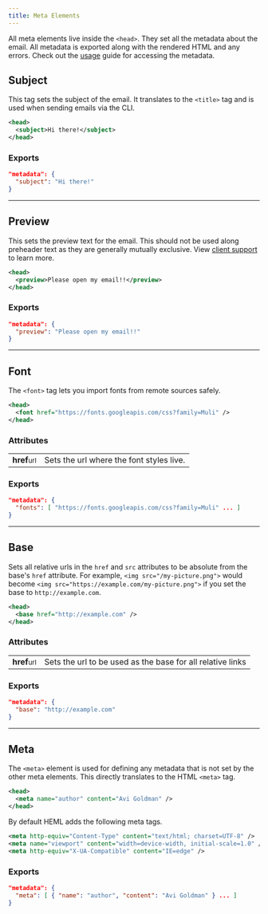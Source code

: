 ```yaml
---
title: Meta Elements
---
```


All meta elements live inside the `<head>`. They set all the metadata about the email. All metadata is exported along with the rendered HTML and any errors. Check out the [usage](/docs/getting-started/usage) guide for accessing the metadata.

## Subject

This tag sets the subject of the email. It translates to the `<title>` tag and is used when sending emails via the CLI.

```xml
<head>
  <subject>Hi there!</subject>
</head>
```

### Exports

```json
"metadata": {
  "subject": "Hi there!"
}
```

---

## Preview

This sets the preview text for the email. This should not be used along preheader text as they are generally mutually exclusive. View [client support](https://litmus.com/blog/the-ultimate-guide-to-preview-text-support) to learn more.

```xml
<head>
  <preview>Please open my email!!</preview>
</head>
```

### Exports

```json
"metadata": {
  "preview": "Please open my email!!"
}
```

---

## Font

The `<font>` tag lets you import fonts from remote sources safely.

```xml
<head>
  <font href="https://fonts.googleapis.com/css?family=Muli" />
</head>
```


### Attributes
<div class="attributes-table">

| | |
| --- | --- |
| **href**<small>url</small> | Sets the url where the font styles live. |

</div>

### Exports

```json
"metadata": {
  "fonts": [ "https://fonts.googleapis.com/css?family=Muli" ... ]
}
```

---

## Base

Sets all relative urls in the `href` and `src` attributes to be absolute from the base's `href` attribute. For example, `<img src="/my-picture.png">` would become `<img src="https://example.com/my-picture.png">` if you set the base to `http://example.com`.

```xml
<head>
  <base href="http://example.com" />
</head>
```


### Attributes
<div class="attributes-table">

| | |
| --- | --- |
| **href**<small>url</small> | Sets the url to be used as the base for all relative links |

</div>

### Exports

```json
"metadata": {
  "base": "http://example.com"
}
```

---

## Meta

The `<meta>` element is used for defining any metadata that is not set by the other meta elements. This directly translates to the HTML `<meta>` tag.


```xml
<head>
  <meta name="author" content="Avi Goldman" />
</head>
```

By default HEML adds the following meta tags.

```xml
<meta http-equiv="Content-Type" content="text/html; charset=UTF-8" />
<meta name="viewport" content="width=device-width, initial-scale=1.0" />
<meta http-equiv="X-UA-Compatible" content="IE=edge" />
```

### Exports

```json
"metadata": {
  "meta": [ { "name": "author", "content": "Avi Goldman" } ... ]
}
```
